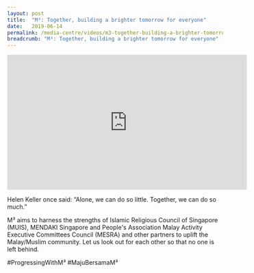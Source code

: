 ```yaml
---
layout: post
title:  "M³: Together, building a brighter tomorrow for everyone"
date:   2019-06-14
permalink: /media-centre/videos/m3-together-building-a-brighter-tomorrow-for-everyone/
breadcrumb: "M³: Together, building a brighter tomorrow for everyone"
---
```


<div class="bp-youtube">
<iframe width="560" height="315" src="https://www.youtube.com/embed/jdBFmJVD_0Y" frameborder="0" allow="accelerometer; autoplay; encrypted-media; gyroscope; picture-in-picture" allowfullscreen></iframe>
</div>

Helen Keller once said: “Alone, we can do so little. Together, we can do so much.”

M³ aims to harness the strengths of Islamic Religious Council of Singapore (MUIS), MENDAKI Singapore and People's Association Malay Activity Executive Committees Council (MESRA) and other partners to uplift the Malay/Muslim community. Let us look out for each other so that no one is left behind.

#ProgressingWithM³ #MajuBersamaM³
